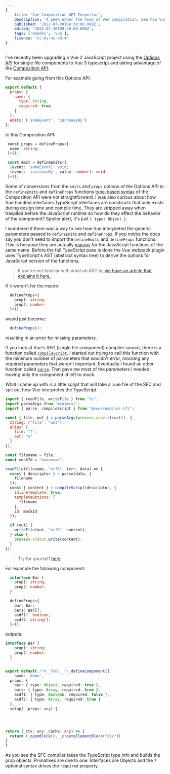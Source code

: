 ```yaml
---
{
    title: 'Vue Composition API Inspector',
    description: 'A peek under the hood of Vue compilation. See how Vue interpretes TypeScript',
    published: '2022-07-30T09:30:00.000Z',
    edited: '2022-07-30T09:30:00.000Z',
    tags: ['webdev', 'vue'],
    license: 'cc-by-nc-nd-4'
}
---
```


I've recently been upgrading a Vue 2 JavaScript project using the [Options API](https://vuejs.org/guide/introduction.html#options-api) for single file components to Vue 3 typescript and taking advantage of the [Composition API](https://vuejs.org/guide/introduction.html#composition-api).

For example going from this Options API:

```js
export default {
  props: {
    name: {
      type: String,
      required: true.
    }
  },
  emits: ['someEvent', 'increaseBy']
};
```

to this Composition API:

```ts
 const props = defineProps<{
  name: string;
 }>();

 const emit = defineEmits<{
  (event: 'someEvent): void;
  (event: 'increaseBy', value: number): void;
 }>();
```

Some of conversions from the `emits` and `props` options of the Options API to the `defineEmits` and `defineProps` functions [type-based syntax](https://vuejs.org/guide/typescript/composition-api.html) of the Composition API were not straightforward. I was also curious about how Vue handled interfaces.TypeScript interfaces are constructs that only exists during design time and compile time. They are stripped away when traspiled before the JavaScript runtime so how do they effect the behavior of the component? Spoiler alert, it's just `{ type: Object }`.

I wondered if there was a way to see how Vue interpreted the generic parameters passed to `defineEmits` and `defineProps`. If you notice the docs say you don't need to import the `defineEmits` and `defineProps` functions. This is because they are actually [macros](https://github.com/vuejs/core/blob/a95554d35c65e5bfd0bf9d1c5b908ae789345a6d/packages/compiler-sfc/src/compileScript.ts#L58-L62) for the JavaScript functions of the same name. Before the full TypeScript pass is done the Vue webpack plugin uses TypeScript's AST (abstract syntax tree) to derive the options for JavaScript version of the functions.

> If you're not familiar with what an AST is, [we have an article that explains it here.](/posts/how-computers-speak#ast)

If it weren't for the macro:

```ts
  defineProps<{
    prop1: string;
    prop2: number;
  }>();
```

would just become:

```js
  defineProps();
```

resulting in an error for missing parameters.

If you look at Vue's SFC (single file component) compiler source, there is a function called [`compileScript`](https://github.com/vuejs/core/blob/a95554d35c65e5bfd0bf9d1c5b908ae789345a6d/packages/compiler-sfc/src/compileScript.ts#L141). I started out trying to call this function with the minimum number of parameters that wouldn't error, mocking any required parameters that weren't important. Eventually I found an other function called [`parse`](https://github.com/vuejs/core/blob/a95554d35c65e5bfd0bf9d1c5b908ae789345a6d/packages/compiler-sfc/src/parse.ts#L96). That gave me most of the parameters I needed leaving only the component id left to mock.

What I came up with is a little script that will take a .vue file of the SFC and spit out how Vue interpretes the TypeScript.


```js
import { readFile, writeFile } from "fs";
import parseArgs from "minimist";
import { parse, compileScript } from "@vue/compiler-sfc";

const { file, out } = parseArgs(process.argv.slice(2), {
  string: ["file", "out"],
  alias: {
    file: "f",
    out: "o"
  }
});

const filename = file;
const mockId = "xxxxxxxx";

readFile(filename, "utf8", (err, data) => {
  const { descriptor } = parse(data, {
    filename
  });
  const { content } = compileScript(descriptor, {
    inlineTemplate: true,
    templateOptions: {
      filename
    },
    id: mockId
  });

  if (out) {
    writeFile(out, "utf8", content);
  } else {
    process.stdout.write(content);
  }
});
```

> Try for yourself [here](https://stackblitz.com/edit/node-fzuykn?file=index.js)

For example the following component:

```ts
  interface Bar {
    prop1: string;
    prop2: number;
  }

  defineProps<{
    bar: Bar;
    bars: Bar[];
    asdf1?: boolean;
    asdf2: string[];
  }>();
```

outputs:

```ts
interface Bar {
    prop1: string;
    prop2: number;
  }


export default /*#__PURE__*/_defineComponent({
  __name: 'demo',
  props: {
    bar: { type: Object, required: true },
    bars: { type: Array, required: true },
    asdf1: { type: Boolean, required: false },
    asdf2: { type: Array, required: true }
  },
  setup(__props: any) {




return (_ctx: any,_cache: any) => {
  return (_openBlock(), _createElementBlock("div"))
}
}
```

As you see the SFC compiler takes the TypeScript type info and builds the prop objects. Primatives are one to one. Interfaces are Objects and the `?` optional syntax drives the `required` property.
